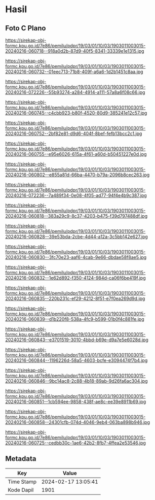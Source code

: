 # Hasil

## Foto C Plano

https://sirekap-obj-formc.kpu.go.id/7e86/pemilu/pdpr/19/03/01/10/03/1903011003015-20240216-060718--918a0d2b-87d9-40f5-8341-33339e1e1315.jpg

https://sirekap-obj-formc.kpu.go.id/7e86/pemilu/pdpr/19/03/01/10/03/1903011003015-20240216-060732--01eec713-71b8-409f-a6a6-1d2b1451c8aa.jpg

https://sirekap-obj-formc.kpu.go.id/7e86/pemilu/pdpr/19/03/01/10/03/1903011003015-20240216-072226--55b93274-a284-4914-a111-57a8a6f08c66.jpg

https://sirekap-obj-formc.kpu.go.id/7e86/pemilu/pdpr/19/03/01/10/03/1903011003015-20240216-060745--c4cbb923-b80f-4520-80d9-385241e12c57.jpg

https://sirekap-obj-formc.kpu.go.id/7e86/pemilu/pdpr/19/03/01/10/03/1903011003015-20240216-060752--2bf82e81-d9d6-404f-8bef-fefb13bcc2c1.jpg

https://sirekap-obj-formc.kpu.go.id/7e86/pemilu/pdpr/19/03/01/10/03/1903011003015-20240216-060755--e95e6026-615a-4f61-a60d-b50451227e0d.jpg

https://sirekap-obj-formc.kpu.go.id/7e86/pemilu/pdpr/19/03/01/10/03/1903011003015-20240216-060802--e855a81d-66ba-4470-b79a-2096b8cec263.jpg

https://sirekap-obj-formc.kpu.go.id/7e86/pemilu/pdpr/19/03/01/10/03/1903011003015-20240216-072236--7a489f34-0e08-4f05-ad77-94f4e4b9c387.jpg

https://sirekap-obj-formc.kpu.go.id/7e86/pemilu/pdpr/19/03/01/10/03/1903011003015-20240216-060818--383a29c9-8c37-4203-b475-f39d797488df.jpg

https://sirekap-obj-formc.kpu.go.id/7e86/pemilu/pdpr/19/03/01/10/03/1903011003015-20240216-060828--39e53bda-2cbe-4d44-a12a-3c5bb142e627.jpg

https://sirekap-obj-formc.kpu.go.id/7e86/pemilu/pdpr/19/03/01/10/03/1903011003015-20240216-060830--3fc70e23-aaf6-4cab-9e66-dbdae58f8ae5.jpg

https://sirekap-obj-formc.kpu.go.id/7e86/pemilu/pdpr/19/03/01/10/03/1903011003015-20240216-060832--1e62d892-f350-4124-984d-ca06f6be419f.jpg

https://sirekap-obj-formc.kpu.go.id/7e86/pemilu/pdpr/19/03/01/10/03/1903011003015-20240216-060835--220b231c-ef29-4212-8f51-e7f0ea269d9d.jpg

https://sirekap-obj-formc.kpu.go.id/7e86/pemilu/pdpr/19/03/01/10/03/1903011003015-20240216-060839--d1b220f8-538a-4fc9-b599-01b0f4c881fe.jpg

https://sirekap-obj-formc.kpu.go.id/7e86/pemilu/pdpr/19/03/01/10/03/1903011003015-20240216-060843--e3701519-3010-4bbd-b69e-d9a7e5e6028d.jpg

https://sirekap-obj-formc.kpu.go.id/7e86/pemilu/pdpr/19/03/01/10/03/1903011003015-20240216-060844--1196226d-58a5-4603-bcfe-e3094474f7b4.jpg

https://sirekap-obj-formc.kpu.go.id/7e86/pemilu/pdpr/19/03/01/10/03/1903011003015-20240216-060846--9bc14ac8-2c88-4b18-89ab-9d26fa6ac304.jpg

https://sirekap-obj-formc.kpu.go.id/7e86/pemilu/pdpr/19/03/01/10/03/1903011003015-20240216-060851--1cb594ee-9858-438f-ae8c-ee39e8911b69.jpg

https://sirekap-obj-formc.kpu.go.id/7e86/pemilu/pdpr/19/03/01/10/03/1903011003015-20240216-060858--24301cfb-074d-4046-9eb4-063ba898b946.jpg

https://sirekap-obj-formc.kpu.go.id/7e86/pemilu/pdpr/19/03/01/10/03/1903011003015-20240216-060725--cedbb30c-1ae6-42b2-8fb7-4ffea2e53546.jpg


## Metadata

| Key        | Value               |
| ---------- | ------------------- |
| Time Stamp | 2024-02-17 13:05:41 |
| Kode Dapil | 1901                |



